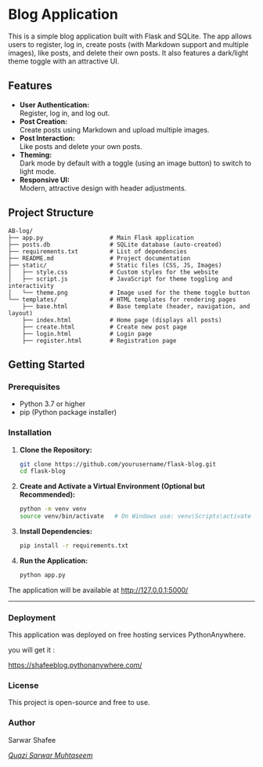 # Blog Application

This is a simple blog application built with Flask and SQLite. The app allows users to register, log in, create posts (with Markdown support and multiple images), like posts, and delete their own posts. It also features a dark/light theme toggle with an attractive UI.

## Features

- **User Authentication:**  
  Register, log in, and log out.
- **Post Creation:**  
  Create posts using Markdown and upload multiple images.
- **Post Interaction:**  
  Like posts and delete your own posts.
- **Theming:**  
  Dark mode by default with a toggle (using an image button) to switch to light mode.
- **Responsive UI:**  
  Modern, attractive design with header adjustments.

## Project Structure

```
AB-log/
├── app.py                   # Main Flask application
├── posts.db                 # SQLite database (auto-created)
├── requirements.txt         # List of dependencies
├── README.md                # Project documentation
├── static/                  # Static files (CSS, JS, Images)
│   ├── style.css            # Custom styles for the website
│   ├── script.js            # JavaScript for theme toggling and interactivity
│   └── theme.png            # Image used for the theme toggle button
└── templates/               # HTML templates for rendering pages
    ├── base.html            # Base template (header, navigation, and layout)
    ├── index.html           # Home page (displays all posts)
    ├── create.html          # Create new post page
    ├── login.html           # Login page
    ├── register.html        # Registration page
```

## Getting Started

### Prerequisites

- Python 3.7 or higher
- pip (Python package installer)

### Installation

1. **Clone the Repository:**

    ```bash
    git clone https://github.com/yourusername/flask-blog.git
    cd flask-blog
    ```

2. **Create and Activate a Virtual Environment (Optional but Recommended):**

    ```bash
    python -m venv venv
    source venv/bin/activate   # On Windows use: venv\Scripts\activate
    ```
    
3. **Install Dependencies:**

    ```bash
    pip install -r requirements.txt
    ```
    
4. **Run the Application:**

    ```bash
    python app.py
    ```

The application will be available at http://127.0.0.1:5000/

---

### Deployment

This application was deployed on free hosting services PythonAnywhere.

you will get it :

<https://shafeeblog.pythonanywhere.com/>

### License

This project is open-source and free to use.

### Author

Sarwar Shafee

[*Quazi Sarwar Muhtaseem*](https://github.com/sArwar-sHafee/)